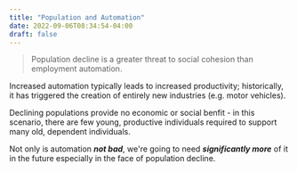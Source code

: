 ```yaml
---
title: "Population and Automation"
date: 2022-09-06T08:34:54-04:00
draft: false
---
```

> Population decline is a greater threat to social cohesion than employment automation.

Increased automation typically leads to increased productivity; historically, it has triggered the creation of entirely new industries (e.g. motor vehicles).

Declining populations provide no economic or social benfit - in this scenario, there are few young, productive individuals required to support many old, dependent individuals.

Not only is automation **_not bad_**, we're going to need **_significantly more_** of it in the future especially in the face of population decline.
